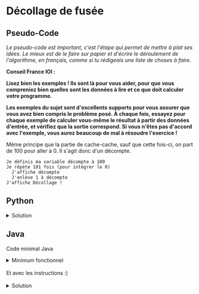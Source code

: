 # Décollage de fusée

## Pseudo-Code

_Le pseudo-code est important, c'est l'étape qui permet de mettre à plat ses idées. Le mieux est de le faire sur papier et d'écrire le déroulement de l'algorithme, en français, comme si tu rédigeais une liste de choses à faire._

**Conseil France IOI :**

**Lisez bien les exemples ! Ils sont là pour vous aider, pour que vous compreniez bien quelles sont les données à lire et ce que doit calculer votre programme.**

**Les exemples du sujet sont d'excellents supports pour vous assurer que vous avez bien compris le problème posé. À chaque fois, essayez pour chaque exemple de calculer vous-même le résultat à partir des données d'entrée, et vérifiez que la sortie correspond. Si vous n'êtes pas d'accord avec l'exemple, vous aurez beaucoup de mal à résoudre l'exercice !**

Même principe que la partie de cache-cache, sauf que cette fois-ci, on part de 100 pour aller à 0. Il s'agit donc d'un décompte.

```
Je définis ma variable décompte à 100
Je répète 101 fois (pour intégrer le 0)
  J'affiche décompte
  J'enlève 1 à décompte
J'affiche Décollage !
```

## Python

<details>
  <summary>Solution</summary>

```Python
compte = 100
for loop in range(101):
   print(compte)
   compte = compte - 1
print("Décollage !")
```

</details>

## Java

Code minimal Java

<details>
  <summary>Minimum fonctionnel</summary>

```Java
  class Main {
    public static void main(String[] args) {
      // ton code ici
    }
  }
```

</details>

</br>
Et avec les instructions :)
</br>
</br>

<details>
  <summary>Solution</summary>


```Java
class Main {
   public static void main(String[] args) {
      int compte = 100;
      for (int loop = 1; loop <= 101; loop = loop + 1) {
         System.out.println(compte);
         compte = compte - 1;
      }
      System.out.println("Décollage !");
   }
}
```

</details>
